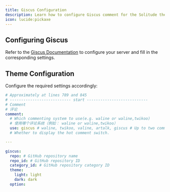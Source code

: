 ```yaml
---
title: Giscus Configuration
description: Learn how to configure Giscus comment for the Solitude theme.
icon: lucide:pickaxe
---
```


## Configuring Giscus

Refer to the [Giscus Documentation](https://giscus.app) to configure your server and fill in the corresponding settings.

## Theme Configuration

Configure the required settings accordingly:

```yml [_config.solitude.yml]
# Approximately at lines 789 and 845 
# --------------------------- start ---------------------------
# Comment
# 评论
comment:
  # Which commenting system to use(e.g. waline or waline,twikoo)
  # 使用哪个评论系统（例如： waline or waline,twikoo）
  use: giscus # waline, twikoo, valine, artalk, giscus # Up to two comment systems can be turned on at the same time
  # Whether to display the hot comment switch.

···

giscus:
  repo: # GitHub repository name
  repo_id: # GitHub repository ID
  category_id: # GitHub repository category ID
  theme:
    light: light
    dark: dark
  option:
```